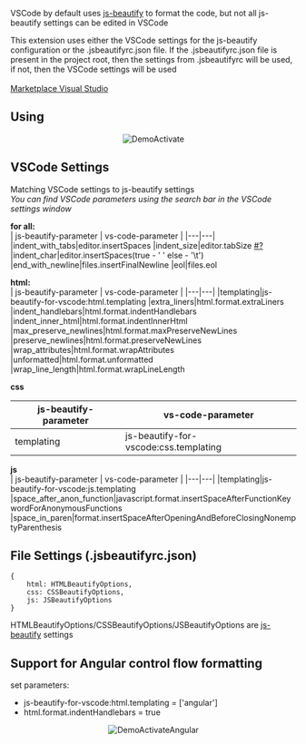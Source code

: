 VSCode by default uses [js-beautify](https://github.com/beautifier/js-beautify) to format the code, but not all js-beautify settings can be edited in VSCode

This extension uses either the VSCode settings for the js-beautify configuration or the .jsbeautifyrc.json file. If the .jsbeautifyrc.json file is present in the project root, then the settings from .jsbeautifyrc will be used, if not, then the VSCode settings will be used
<br/>
<br/>
[Marketplace Visual Studio](https://marketplace.visualstudio.com/items?itemName=nesterenok.js-beautify-extentions)


## Using
<p align="center">
    <img src="https://github.com/NesTeRDGIT/js-beautify-extentions/blob/main/raw/DemoActivate.gif?raw=true" alt="DemoActivate"/>
</p>

## VSCode Settings
Matching VSCode settings to js-beautify settings<br />
<i>You can find VSCode parameters using the search bar in the VSCode settings window</i><br />

**for all:**<br />
| js-beautify-parameter  |  vs-code-parameter |
|---|---|
|indent_with_tabs|editor.insertSpaces
|indent_size|editor.tabSize [#?](https://code.visualstudio.com/docs/editor/codebasics#_autodetection)
|indent_char|editor.insertSpaces(true - ' ' else - '\t')
|end_with_newline|files.insertFinalNewline
|eol|files.eol

**html:**<br />
| js-beautify-parameter  |  vs-code-parameter |
|---|---|
|templating|js-beautify-for-vscode:html.templating
|extra_liners|html.format.extraLiners
|indent_handlebars|html.format.indentHandlebars
|indent_inner_html|html.format.indentInnerHtml
|max_preserve_newlines|html.format.maxPreserveNewLines
|preserve_newlines|html.format.preserveNewLines
|wrap_attributes|html.format.wrapAttributes
|unformatted|html.format.unformatted
|wrap_line_length|html.format.wrapLineLength

**css**<br />

| js-beautify-parameter  |  vs-code-parameter |
|---|---|
|templating|js-beautify-for-vscode:css.templating

**js**<br />
| js-beautify-parameter  |  vs-code-parameter |
|---|---|
|templating|js-beautify-for-vscode:js.templating
|space_after_anon_function|javascript.format.insertSpaceAfterFunctionKeywordForAnonymousFunctions
|space_in_paren|format.insertSpaceAfterOpeningAndBeforeClosingNonemptyParenthesis

## File Settings (.jsbeautifyrc.json)
    {
        html: HTMLBeautifyOptions,
        css: CSSBeautifyOptions,
        js: JSBeautifyOptions
    }
HTMLBeautifyOptions/CSSBeautifyOptions/JSBeautifyOptions are [js-beautify](https://github.com/beautifier/js-beautify) settings

## Support for Angular control flow formatting
set parameters: <br />
- js-beautify-for-vscode:html.templating = ['angular']<br />
- html.format.indentHandlebars = true<br />
<p align="center">
    <img src="https://github.com/NesTeRDGIT/js-beautify-extentions/blob/main/raw/DemoActivateAngular.gif?raw=true" alt="DemoActivateAngular"/>
</p>